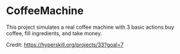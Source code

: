 # CoffeeMachine
This project simulates a real coffee machine with 3 basic actions buy coffee, fill ingredients, and take money.

Credit: https://hyperskill.org/projects/33?goal=7

